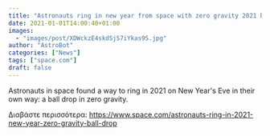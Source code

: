 ```yaml
---
title: "Astronauts ring in new year from space with zero gravity 2021 ball drop"
date: 2021-01-01T14:00:40+01:00
images:
  - "images/post/XDWckzE4skdSjS7iYkas9S.jpg"
author: "AstroBot"
categories: ["News"]
tags: ["space.com"]
draft: false
---
```


Astronauts in space found a way to ring in 2021 on New Year's Eve in their own way: a ball drop in zero gravity. 

Διαβάστε περισσότερα: https://www.space.com/astronauts-ring-in-2021-new-year-zero-gravity-ball-drop
